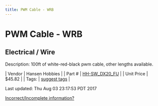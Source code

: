 ```yaml
---
title: PWM Cable - WRB
---
```


# PWM Cable - WRB
## Electrical / Wire
Description: 	100ft of white-red-black pwm cable, other lengths available. 

| Vendor | Hansen Hobbies | 
| Part # | [HH-SW_DX20_FU](http://www.hansenhobbies.com/products/connectors/wire/servo/sw_dx20_fu/) | 
| Unit Price | $45.82 | 
| Tags: | [suggest tags](https://docs.google.com/forms/d/e/1FAIpQLSeWyY8v3RgOty-MyWmh9U0iivNYN_molChYyS-0U-o-kOAv_g/viewform) | 

Last updated: Thu Aug 03 23:17:53 PDT 2017

 [Incorrect/Incomplete information?](https://docs.google.com/forms/d/e/1FAIpQLSeWyY8v3RgOty-MyWmh9U0iivNYN_molChYyS-0U-o-kOAv_g/viewform)